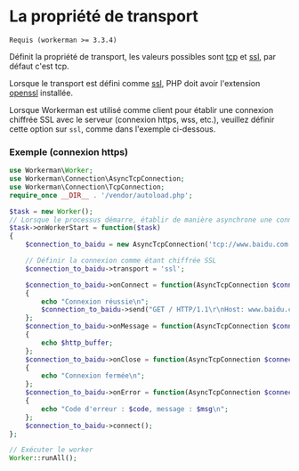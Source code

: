 # La propriété de transport

```Requis (workerman >= 3.3.4)```

Définit la propriété de transport, les valeurs possibles sont [tcp](https://baike.baidu.com/subview/32754/8048820.htm) et [ssl](https://baike.baidu.com/view/525499.htm), par défaut c'est tcp.

Lorsque le transport est défini comme [ssl](https://baike.baidu.com/view/525499.htm), PHP doit avoir l'extension [openssl](https://php.net/manual/zh/book.openssl.php) installée.

Lorsque Workerman est utilisé comme client pour établir une connexion chiffrée SSL avec le serveur (connexion https, wss, etc.), veuillez définir cette option sur ```ssl```, comme dans l'exemple ci-dessous.

### Exemple (connexion https)

```php
use Workerman\Worker;
use Workerman\Connection\AsyncTcpConnection;
use Workerman\Connection\TcpConnection;
require_once __DIR__ . '/vendor/autoload.php';

$task = new Worker();
// Lorsque le processus démarre, établir de manière asynchrone une connexion avec www.baidu.com et envoyer des données pour obtenir des données
$task->onWorkerStart = function($task)
{
    $connection_to_baidu = new AsyncTcpConnection('tcp://www.baidu.com:443');

    // Définir la connexion comme étant chiffrée SSL
    $connection_to_baidu->transport = 'ssl';

    $connection_to_baidu->onConnect = function(AsyncTcpConnection $connection_to_baidu)
    {
        echo "Connexion réussie\n";
        $connection_to_baidu->send("GET / HTTP/1.1\r\nHost: www.baidu.com\r\nConnection: keep-alive\r\n\r\n");
    };
    $connection_to_baidu->onMessage = function(AsyncTcpConnection $connection_to_baidu, $http_buffer)
    {
        echo $http_buffer;
    };
    $connection_to_baidu->onClose = function(AsyncTcpConnection $connection_to_baidu)
    {
        echo "Connexion fermée\n";
    };
    $connection_to_baidu->onError = function(AsyncTcpConnection $connection_to_baidu, $code, $msg)
    {
        echo "Code d'erreur : $code, message : $msg\n";
    };
    $connection_to_baidu->connect();
};

// Exécuter le worker
Worker::runAll();
```
